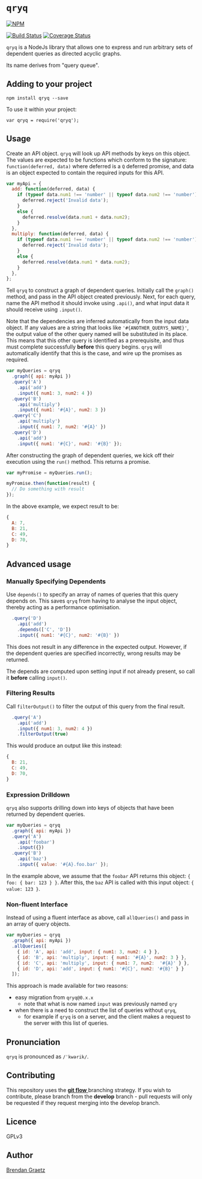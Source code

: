 # `qryq`

[![NPM](https://nodei.co/npm/qryq.png)](https://github.com/bguiz/qryq/)

[![Build Status](https://travis-ci.org/bguiz/qryq.svg?branch=master)](https://travis-ci.org/bguiz/qryq)
[![Coverage Status](https://coveralls.io/repos/bguiz/qryq/badge.svg?branch=master)](https://coveralls.io/r/bguiz/qryq?branch=master)

`qryq` is a NodeJs library that allows one to express and run
arbitrary sets of dependent queries as directed acyclic graphs.

Its name derives from "query queue".

## Adding to your project

`npm install qryq --save`

To use it within your project:

`var qryq = require('qryq');`

## Usage

Create an API object.
`qryq` will look up API methods by keys on this object.
The values are expected to be functions which conform to the signature:
`function(deferred, data)`
where deferred is a `Q` deferred promise,
and data is an object expected to contain the required inputs for this API.

```javascript
var myApi = {
  add: function(deferred, data) {
    if (typeof data.num1 !== 'number' || typeof data.num2 !== 'number') {
      deferred.reject('Invalid data');
    }
    else {
      deferred.resolve(data.num1 + data.num2);
    }
  },
  multiply: function(deferred, data) {
    if (typeof data.num1 !== 'number' || typeof data.num2 !== 'number') {
      deferred.reject('Invalid data');
    }
    else {
      deferred.resolve(data.num1 * data.num2);
    }
  },
};
```

Tell `qryq` to construct a graph of dependent queries.
Initially call the `graph()` method, and pass in the API object created previously.
Next, for each query, name the API method it should invoke using `.api()`,
and what input data it should receive using `.input()`.

Note that the dependencies are inferred automatically from the input data object.
If any values are a string that looks like `'#{ANOTHER_QUERYS_NAME}'`,
the output value of the other query named will be substituted in its place.
This means that this other query is identified as a prerequisite,
and thus must complete successfully **before** this query begins.
`qryq` will automatically identify that this is the case,
and wire up the promises as required.

```javascript
var myQueries = qryq
  .graph({ api: myApi })
  .query('A')
    .api('add')
    .input({ num1: 3, num2: 4 })
  .query('B')
    .api('multiply')
    .input({ num1: '#{A}', num2: 3 })
  .query('C')
    .api('multiply')
    .input({ num1: 7, num2: '#{A}' })
  .query('D')
    .api('add')
    .input({ num1: '#{C}', num2: '#{B}' });
```

After constructing the graph of dependent queries,
we kick off their execution using the `run()` method.
This returns a promise.

```javascript
var myPromise = myQueries.run();

myPromise.then(function(result) {
  // Do something with result
});
```

In the above example, we expect result to be:

```javascript
{
  A: 7,
  B: 21,
  C: 49,
  D: 70,
}
````

## Advanced usage

### Manually Specifying Dependents

Use `depends()` to specify an array of names of queries that this query depends on.
This saves `qryq` from having to analyse the input object,
thereby acting as a performance optimisation.

```javascript
  .query('D')
    .api('add')
    .depends(['C', 'D'])
    .input({ num1: '#{C}', num2: '#{B}' })
```

This does not result in any difference in the expected output.
However, if the dependent queries are specified incorrectly,
wrong results may be returned.

The depends are computed upon setting input if not already present,
so call it **before** calling `input()`.

### Filtering Results

Call `filterOutput()` to filter the output of this query
from the final result.

```javascript
  .query('A')
    .api('add')
    .input({ num1: 3, num2: 4 })
    .filterOutput(true)
```

This would produce an output like this instead:

```javascript
{
  B: 21,
  C: 49,
  D: 70,
}
````

### Expression Drilldown

`qryq` also supports drilling down into keys of objects
that have been returned by dependent queries.

```javascript
var myQueries = qryq
  .graph({ api: myApi })
  .query('A')
    .api('foobar')
    .input({})
  .query('B')
    .api('baz')
    .input({ value: '#{A}.foo.bar' });
```

In the example above, we assume that the `foobar` API returns this object:
`{ foo: { bar: 123 } }`.
After this, the `baz` API is called with this input object: `{ value: 123 }`.

### Non-fluent Interface

Instead of using a fluent interface as above,
call `allQueries()` and pass in an array of query objects.

```javascript
var myQueries = qryq
  .graph({ api: myApi })
  .allQueries([
    { id: 'A', api: 'add', input: { num1: 3, num2: 4 } },
    { id: 'B', api: 'multiply', input: { num1: '#{A}', num2: 3 } },
    { id: 'C', api: 'multiply', input: { num1: 7, num2:  '#{A}' } },
    { id: 'D', api: 'add', input: { num1: '#{C}', num2: '#{B}' } }
  ]);
```

This approach is made available for two reasons:

- easy migration from `qryq@0.x.x`
  - note that what is now named `input` was previously named `qry`
- when there is a need to construct the list of queries without `qryq`,
  - for example if `qryq` is on a server,
    and the client makes a request to the server with this list of queries.

## Pronunciation

`qryq` is pronounced as `/ˈkwərik/`.

## Contributing

This repository uses the
[**git flow** ](http://nvie.com/posts/a-successful-git-branching-model/)
branching strategy.
If you wish to contribute, please branch from the **develop** branch -
pull requests will only be requested if they request merging into the develop branch.

## Licence

GPLv3

## Author

[Brendan Graetz](http://bguiz.com)
